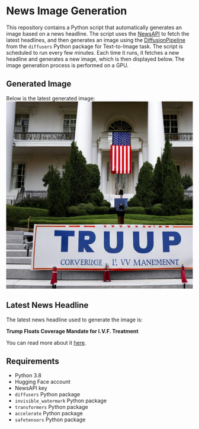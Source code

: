 # News Image Generation
This repository contains a Python script that automatically generates an image based on a news headline. The script uses the [NewsAPI](https://newsapi.org/) to fetch the latest headlines, and then generates an image using the [DiffusionPipeline](https://github.com/huggingface/diffusers) from the `diffusers` Python package for Text-to-Image task.
The script is scheduled to run every few minutes. Each time it runs, it fetches a new headline and generates a new image, which is then displayed below. The image generation process is performed on a GPU.

## Generated Image
Below is the latest generated image:
![Generated Image](image.png)

## Latest News Headline
The latest news headline used to generate the image is:

**Trump Floats Coverage Mandate for I.V.F. Treatment**

You can read more about it [here](https://news.google.com/rss/articles/CBMiekFVX3lxTE01RVJqVEpsSnZOQkZGRnhORFk4V1RsbXJ5UlpnRGdzbUdaYWtVZGNQckx1dFlfbENsQmxGNnZYVnZ1Rm82b1F4LXRyUUIwNDE4YzkwU1lRQ25KVXNzRUM0aFdldnRDNzRSdXdlV1lZbEY3TjZ1OXZNclVn?oc=5).

## Requirements
- Python 3.8
- Hugging Face account
- NewsAPI key
- `diffusers` Python package
- `invisible_watermark` Python package
- `transformers` Python package
- `accelerate` Python package
- `safetensors` Python package

